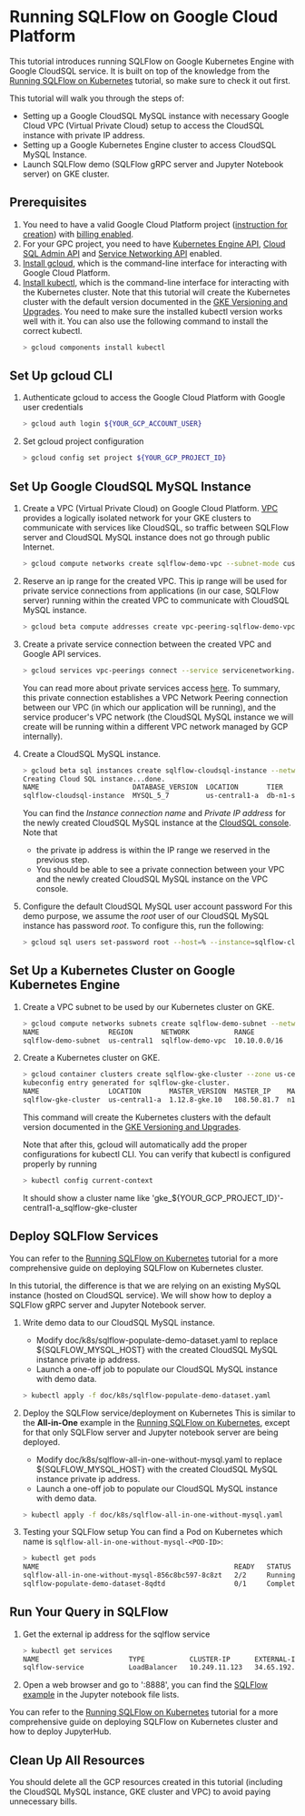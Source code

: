 # Running SQLFlow on Google Cloud Platform

This tutorial introduces running SQLFlow on Google Kubernetes Engine with
Google CloudSQL service. It is built on top of the knowledge from the [Running SQLFlow on Kubernetes](/doc/run/kubernetes.md)
tutorial, so make sure to check it out first.

This tutorial will walk you through the steps of:
- Setting up a Google CloudSQL MySQL instance with necessary Google Cloud VPC (Virtual
  Private Cloud) setup to access the CloudSQL instance with private IP address.
- Setting up a Google Kubernetes Engine cluster to access CloudSQL MySQL Instance.
- Launch SQLFlow demo (SQLFlow gRPC server and Jupyter Notebook server) on GKE cluster.

## Prerequisites

1. You need to have a valid Google Cloud Platform project ([instruction for creation](https://medium.com/google-cloud/how-to-create-cloud-platform-projects-using-the-google-cloud-platform-console-e6f2cb95b467))
   with [billing enabled](https://cloud.google.com/billing/docs/how-to/manage-billing-account).
1. For your GPC project, you need to have [Kubernetes Engine API](https://console.cloud.google.com/apis/library/container.googleapis.com?q=Kunertenes),
   [Cloud SQL Admin API](https://console.cloud.google.com/apis/library/sqladmin.googleapis.com?q=Cloud%20SQL%20Admin)
   and [Service Networking API](https://console.cloud.google.com/apis/library/servicenetworking.googleapis.com?q=Service%20Networking)
   enabled.
1. [Install gcloud](https://cloud.google.com/sdk/gcloud/), which is the command-line interface for interacting with Google Cloud Platform.
1. [Install kubectl](https://kubernetes.io/docs/tasks/tools/install-kubectl/), which is the command-line interface for interacting with the Kubernetes cluster. Note that this tutorial will create the Kubernetes cluster with the default version documented in the [GKE Versioning and Upgrades](https://cloud.google.com/kubernetes-engine/docs/how-to/creating-a-cluster). You need to make sure the installed kubectl version works well with it. You can also use the following command to install the correct kubectl.
    ``` bash
    > gcloud components install kubectl
    ```

## Set Up gcloud CLI

1. Authenticate gcloud to access the Google Cloud Platform with Google user
   credentials
    ``` bash
    > gcloud auth login ${YOUR_GCP_ACCOUNT_USER}
    ```
1. Set gcloud project configuration
    ``` bash
    > gcloud config set project ${YOUR_GCP_PROJECT_ID}
    ```

## Set Up Google CloudSQL MySQL Instance

1. Create a VPC (Virtual Private Cloud) on Google Cloud Platform. [VPC](https://cloud.google.com/vpc/docs/overview)
   provides a logically isolated network for your GKE clusters to communicate
   with services like CloudSQL, so traffic between SQLFlow server and CloudSQL
   MySQL instance does not go through public Internet.
    ``` bash
    > gcloud compute networks create sqlflow-demo-vpc --subnet-mode custom
    ```

1. Reserve an ip range for the created VPC. This ip range will be used for private service
   connections from applications (in our case, SQLFlow server) running within the created VPC
   to communicate with CloudSQL MySQL instance.
    ``` bash
    > gcloud beta compute addresses create vpc-peering-sqlflow-demo-vpc --global --purpose VPC_PEERING --description="For sqlflow with cloudsql private connection" --addresses 10.20.0.0 --prefix-length 16 --network sqlflow-demo-vpc
    ```

1. Create a private service connection between the created VPC and Google API services.
    ``` bash
    > gcloud services vpc-peerings connect --service servicenetworking.googleapis.com --ranges vpc-peering-sqlflow-demo-vpc --network sqlflow-demo-vpc
    ```

    You can read more about private services access [here](https://cloud.google.com/vpc/docs/configure-private-services-access).
    To summary, this private connection establishes a VPC Network Peering
    connection between our VPC (in which our application will be running), and
    the service producer's VPC network (the CloudSQL MySQL instance we will
    create will be running within a different VPC network managed by GCP
    internally).

1. Create a CloudSQL MySQL instance.
    ``` bash
    > gcloud beta sql instances create sqlflow-cloudsql-instance --network sqlflow-demo-vpc --no-assign-ip --tier db-n1-standard-2 --region us-central1
    Creating Cloud SQL instance...done.
    NAME                       DATABASE_VERSION  LOCATION       TIER              PRIMARY_ADDRESS  PRIVATE_ADDRESS  STATUS
    sqlflow-cloudsql-instance  MYSQL_5_7         us-central1-a  db-n1-standard-2  -                10.20.0.3        RUNNABLE
    ```

    You can find the *Instance connection name* and *Private IP address* for the
    newly created CloudSQL MySQL instance at the [CloudSQL console](https://console.cloud.google.com/sql/instances/sqlflow-cloudsql-instance/overview).
    Note that
    - the private ip address is within the IP range we reserved in the previous step.
    - You should be able to see a private connection between your VPC and the
      newly created CloudSQL MySQL instance on the VPC console.

1. Configure the default CloudSQL MySQL user account password
   For this demo purpose, we assume the *root* user of our CloudSQL MySQL
   instance has password *root*. To configure this, run the following:
    ``` bash
    > gcloud sql users set-password root --host=% --instance=sqlflow-cloudsql-instance --password=root
    ```


## Set Up a Kubernetes Cluster on Google Kubernetes Engine

1. Create a VPC subnet to be used by our Kubernetes cluster on GKE.
    ``` bash
    > gcloud compute networks subnets create sqlflow-demo-subnet --network sqlflow-demo-vpc --region us-central1 --range 10.10.0.0/16
    NAME                 REGION       NETWORK           RANGE
    sqlflow-demo-subnet  us-central1  sqlflow-demo-vpc  10.10.0.0/16
    ```

1. Create a Kubernetes cluster on GKE.
    ``` bash
    > gcloud container clusters create sqlflow-gke-cluster --zone us-central1-a --num-nodes 3 --network sqlflow-demo-vpc --subnetwork sqlflow-demo-subnet
    kubeconfig entry generated for sqlflow-gke-cluster.
    NAME                 LOCATION       MASTER_VERSION  MASTER_IP    MACHINE_TYPE   NODE_VERSION   NUM_NODES  STATUS
    sqlflow-gke-cluster  us-central1-a  1.12.8-gke.10   108.50.81.7  n1-standard-1  1.12.8-gke.10  3          RUNNING
    ```

    This command will create the Kubernetes clusters with the default version
    documented in the [GKE Versioning and Upgrades](https://cloud.google.com/kubernetes-engine/docs/how-to/creating-a-cluster).

    Note that after this, gcloud will automatically add the proper
    configurations for kubectl CLI. You can verify that kubectl is configured properly by running
    ``` bash
    > kubectl config current-context
    ```
    It should show a cluster name like 'gke_${YOUR_GCP_PROJECT_ID}'-central1-a_sqlflow-gke-cluster


## Deploy SQLFlow Services

You can refer to the [Running SQLFlow on Kubernetes](/doc/run_on_kubernetes.md)
tutorial for a more comprehensive guide on deploying SQLFlow on Kubernetes
cluster.

In this tutorial, the difference is that we are relying on an existing MySQL
instance (hosted on CloudSQL service). We will show how to deploy a SQLFlow gRPC
server and Jupyter Notebook server.

1. Write demo data to our CloudSQL MySQL instance.
   - Modify doc/k8s/sqlflow-populate-demo-dataset.yaml to replace ${SQLFLOW_MYSQL_HOST}
     with the created CloudSQL MySQL instance private ip address.
   - Launch a one-off job to populate our CloudSQL MySQL instance with demo data.
    ``` bash
    > kubectl apply -f doc/k8s/sqlflow-populate-demo-dataset.yaml
    ```

1. Deploy the SQLFlow service/deployment on Kubernetes
   This is similar to the **All-in-One** example in the [Running SQLFlow on Kubernetes](/doc/run/kubernetes.md),
   except for that only SQLFlow server and Jupyter notebook server are being
   deployed.
   - Modify doc/k8s/sqlflow-all-in-one-without-mysql.yaml to replace ${SQLFLOW_MYSQL_HOST}
     with the created CloudSQL MySQL instance private ip address.
   - Launch a one-off job to populate our CloudSQL MySQL instance with demo data.
    ``` bash
    > kubectl apply -f doc/k8s/sqlflow-all-in-one-without-mysql.yaml
    ```

1. Testing your SQLFlow setup
    You can find a Pod on Kubernetes which name is `sqlflow-all-in-one-without-mysql-<POD-ID>`:
    ``` bash
    > kubectl get pods
    NAME                                                READY   STATUS      RESTARTS   AGE
    sqlflow-all-in-one-without-mysql-856c8bc597-8c8zt   2/2     Running     0          4m5s
    sqlflow-populate-demo-dataset-8qdtd                 0/1     Completed   0          9m30s
    ```

## Run Your Query in SQLFlow

1. Get the external ip address for the sqlflow service
    ``` bash
    > kubectl get services
    NAME                      TYPE           CLUSTER-IP      EXTERNAL-IP     PORT(S)          AGE
    sqlflow-service           LoadBalancer   10.249.11.123   34.65.192.101   8888:32761/TCP   24h
    ```

1. Open a web browser and go to '<EXTERNAL-IP>:8888', you can find the [SQLFlow example](/example/jupyter/example.ipynb) in the Jupyter notebook file lists.

You can refer to the [Running SQLFlow on Kubernetes](/doc/run/kubernetes.md)
tutorial for a more comprehensive guide on deploying SQLFlow on Kubernetes
cluster and how to deploy JupyterHub.


## Clean Up All Resources

You should delete all the GCP resources created in this tutorial (including the
CloudSQL MySQL instance, GKE cluster and VPC) to avoid paying unnecessary bills.

